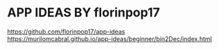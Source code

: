 <h1>APP IDEAS BY florinpop17</h1>

<a>https://github.com/florinpop17/app-ideas</a><br>
<a>https://murilomcabral.github.io/app-ideas/beginner/bin2Dec/index.html</a><br>
